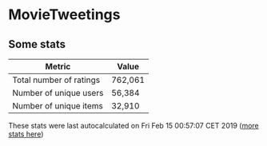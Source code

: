 # MovieTweetings
## Some stats

Metric | Value
--- | ---
Total number of ratings                 | 762,061
Number of unique users                  | 56,384
Number of unique items                  | 32,910
These stats were last autocalculated on Fri Feb 15 00:57:07 CET 2019  ([more stats here](./stats.md))

